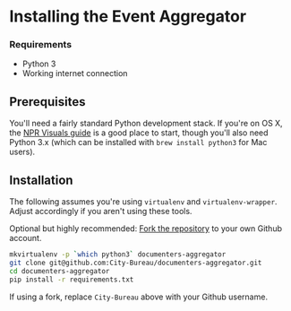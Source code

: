 # Installing the Event Aggregator

### Requirements

* Python 3
* Working internet connection

## Prerequisites

You'll need a fairly standard Python development stack. If you're on OS X, the [NPR Visuals guide](http://blog.apps.npr.org/2013/06/06/how-to-setup-a-developers-environment.html) is a good place to start, though you'll also need Python 3.x (which can be installed with `brew install python3` for Mac users).

## Installation

The following assumes you're using `virtualenv` and `virtualenv-wrapper`. Adjust accordingly if you aren't using these tools.

Optional but highly recommended: [Fork the repository](https://github.com/City-Bureau/documenters-aggregator/fork) to your own Github account.

```bash
mkvirtualenv -p `which python3` documenters-aggregator
git clone git@github.com:City-Bureau/documenters-aggregator.git
cd documenters-aggregator
pip install -r requirements.txt
```

If using a fork, replace `City-Bureau` above with your Github username.
